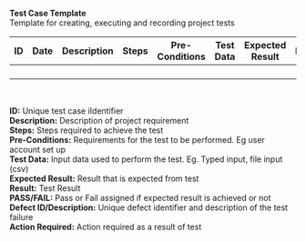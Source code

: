 **Test Case Template** <br />
Template for creating, executing and recording project tests <br />

| ID | Date | Description | Steps | Pre-Conditions| Test Data | Expected Result | Result | Pass/Fail | Defect ID/Description | Action Required | 
| ------------- | ------------- | ------------- | ------------- | ------------- | ------------- | ------------- | ------------- | ------------- | ------------- | ------------- |
|  |  |   |  |  |  | |  | | |  |
|  |  |   |  |  |  | |  | | |  |
|  |  |   |  |  |  | |  | | |  | 
|  |  |   |  |  |  | |  | | |  |  

<br />

**ID:** Unique test case iIdentifier<br />
**Description:** Description of project requirement<br />
**Steps:**  Steps required to achieve the test <br />
**Pre-Conditions:** Requirements for the test to be performed. Eg user account set up<br />
**Test Data:** Input data used to perform the test. Eg. Typed input, file input (csv)<br />
**Expected Result:** Result that is expected from test<br />
**Result:** Test Result<br />
**PASS/FAIL:** Pass or Fail assigned if expected result is achieved or not <br />
**Defect ID/Description:** Unique defect identifier and description of the test failure <br />
**Action Required:** Action required as a result of test
